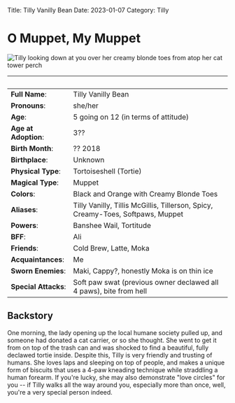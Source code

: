 Title: Tilly Vanilly Bean
Date: 2023-01-07
Category: Tilly

# O Muppet, My Muppet

![Tilly looking down at you over her creamy blonde toes from atop her cat tower perch](https://lh3.googleusercontent.com/pw/AL9nZEXDH8nEki4ftM5GHrK0zAD75Pc0jRSCkZWvZE_zhrBGWXJwozB6zsSIXU63JMUAy-Ka75jsYSDWqvm4qZzlCVIJL7ig4k-_fUvHIiiLc_spVxpossw-FFY9UnzmqnsuGzNzMI82gLuVXnoWn2kbNMWL=w1917-h1080-no?authuser=0)

&nbsp; | &nbsp;
---------- | -------
**Full Name**: | Tilly Vanilly Bean
**Pronouns**: | she/her
**Age**: | 5 going on 12 (in terms of attitude)
**Age at Adoption**: | 3??
**Birth Month**: | ?? 2018
**Birthplace**: | Unknown
**Physical Type**: | Tortoiseshell (Tortie)
**Magical Type**: | Muppet
**Colors**: | Black and Orange with Creamy Blonde Toes
**Aliases**: | Tilly Vanilly, Tillis McGillis, Tillerson, Spicy, Creamy-Toes, Softpaws, Muppet
**Powers**: | Banshee Wail, Tortitude
**BFF**: | Ali
**Friends**: | Cold Brew, Latte, Moka
**Acquaintances**: | Me
**Sworn Enemies**: | Maki, Cappy?, honestly Moka is on thin ice
**Special Attacks**: | Soft paw swat (previous owner declawed all 4 paws), bite from hell

## Backstory

One morning, the lady opening up the local humane society pulled up, and someone had donated a cat carrier, or so she thought. She went to get it from on top of the trash can and was shocked to find a beautiful, fully declawed tortie inside. Despite this, Tilly is very friendly and trusting of humans. She loves laps and sleeping on top of people, and makes a unique form of biscuits that uses a 4-paw kneading technique while straddling a human forearm. If you're lucky, she may also demonstrate "love circles" for you -- if Tilly walks all the way around you, especially more than once, well, you're a very special person indeed.
